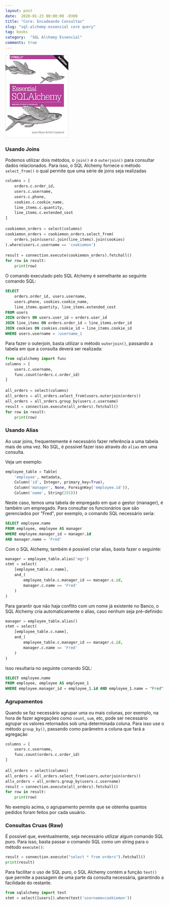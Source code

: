 ```yaml
---
layout: post
date:  2020-01-23 00:00:00 -0300
title: "Core: Encadeando Consultas"
slug: "sql-alchemy-essencial core query"
tag: books
category:  "SQL Alchemy Essencial"
comments: true
---
```


![Capa do Livro](../assets/img/sql-alchemy-essencial.jpg)

### Usando Joins

Podemos utilizar dois métodos, o `join()` e o `outerjoin()` para consultar dados relacionados. Para isso, o SQL Alchemy fornece o método `select_from()` o qual permite que uma série de joins seja realizadas

```python
columns = [
    orders.c.order_id,
    users.c.username,
    users.c.phone,
    cookies.c.cookie_name,
    line_items.c.quantity,
    line_items.c.extended_cost
]

cookiemon_orders = select(columns)
cookiemon_orders = cookiemon_orders.select_from(
    orders.join(users).join(line_items).join(cookies)
).where(users.c.username == 'cookiemon')

result = connection.execute(cookiemon_orders).fetchall()
for row in result:
    print(row)
```

O comando executado pelo SQL Alchemy é semelhante ao seguinte comando SQL:

```sql
SELECT
    orders.order_id, users.username,
    users.phone, cookies.cookie_name,
    line_items.quantity, line_items.extended_cost
FROM users
JOIN orders ON users.user_id = orders.user_id
JOIN line_items ON orders.order_id = line_items.order_id
JOIN cookies ON cookies.cookie_id = line_items.cookie_id
WHERE users.username = :username_1
```

Para fazer o outerjoin, basta utilizar o método `outerjoin()`, passando a tabela em que a consulta deverá ser realizada:

```python
from sqlalchemy import func
columns = [
    users.c.username,
    func.count(orders.c.order_id)
]

all_orders = select(columns)
all_orders = all_orders.select_from(users.outerjoin(orders))
all_orders = all_orders.group_by(users.c.username)
result = connection.execute(all_orders).fetchall()
for row in result:
    print(row)
```

### Usando Alias

Ao usar joins, frequentemente é necessário fazer referência a uma tabela mais de uma vez. No SQL, é possível fazer isso através do `alias` em uma consulta.

Veja um exemplo:

```python
employee_table = Table(
    'employee', metadata,
    Column('id', Integer, primary_key=True),
    Column('manager', None, ForeignKey('employee.id')),
    Column('name', String(255)))
```

Neste caso, temos uma tabela de empregado em que o gestor (manager), é também um empregado. Para consultar os funcionários que são gerenciados por "Fred", por exemplo, o comando SQL necessário seria:

```sql
SELECT employee.name
FROM employee, employee AS manager
WHERE employee.manager_id = manager.id
AND manager.name = 'Fred'
```

Com o SQL Alchemy, também é possível criar alias, basta fazer o seguinte:

```python
manager = employee_table.alias('mgr')
stmt = select(
    [employee_table.c.name],
    and_(
        employee_table.c.manager_id == manager.c.id,
        manager.c.name == 'Fred'
    )
)
```

Para garantir que não haja conflito com um nome já existente no Banco, o SQL Alchemy cria automaticamente o alias, caso nenhum seja pré-definido:

```python
manager = employee_table.alias()
stmt = select(
    [employee_table.c.name],
    and_(
        employee_table.c.manager_id == manager.c.id,
        manager.c.name == 'Fred'
    )
)
```

Isso resultaria no seguinte comando SQL:

```sql
SELECT employee.name
FROM employee, employee AS employee_1
WHERE employee.manager_id = employee_1.id AND employee_1.name = "Fred"
```

### Agrupamentos

Quando se faz necessário agrupar uma ou mais colunas, por exemplo, na hora de fazer agregações como `count`, `sum`, etc, pode ser necessário agrupar os valores retornados sob uma determinada coluna. Para isso use o método `group_by()`, passando como parâmetro a coluna que fará a agregação

```python
columns = [
    users.c.username,
    func.count(orders.c.order_id)
]

all_orders = select(columns)
all_orders = all_orders.select_from(users.outerjoin(orders))
allx_orders = all_orders.group_by(users.c.username)
result = connection.execute(all_orders).fetchall()
for row in result:
    print(row)
```

No exemplo acima, o agrupamento permite que se obtenha quantos pedidos foram feitos por cada usuário.

### Consultas Cruas (Raw)

É possível que, eventualmente, seja necessário utilizar algum comando SQL puro. Para isso, basta passar o comando SQL como um string para o método `execute()`:

```python
result = connection.execute("select * from orders").fetchall()
print(result)
```

Para facilitar o uso de SQL puro, o SQL Alchemy contém a função `text()` que permite a passagem de uma parte da consulta necessária, garantindo a facilidade do restante.

```python
from sqlalchemy import text
stmt = select([users]).where(text('username=cookiemon'))
```
